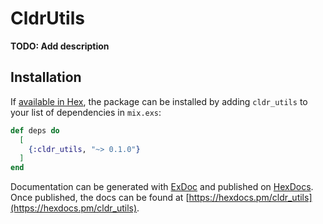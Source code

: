 # CldrUtils

**TODO: Add description**

## Installation

If [available in Hex](https://hex.pm/docs/publish), the package can be installed
by adding `cldr_utils` to your list of dependencies in `mix.exs`:

```elixir
def deps do
  [
    {:cldr_utils, "~> 0.1.0"}
  ]
end
```

Documentation can be generated with [ExDoc](https://github.com/elixir-lang/ex_doc)
and published on [HexDocs](https://hexdocs.pm). Once published, the docs can
be found at [https://hexdocs.pm/cldr_utils](https://hexdocs.pm/cldr_utils).

